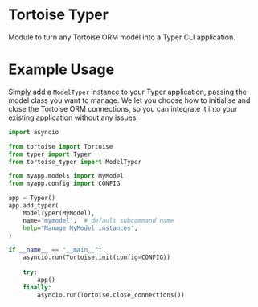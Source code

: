 # Tortoise Typer

Module to turn any Tortoise ORM model into a Typer CLI application.

# Example Usage

Simply add a `ModelTyper` instance to your Typer application, passing the model class you want to manage. We
let you choose how to initialise and close the Tortoise ORM connections, so you can integrate it into your existing
application without any issues.

```python
import asyncio

from tortoise import Tortoise
from typer import Typer
from tortoise_typer import ModelTyper

from myapp.models import MyModel 
from myapp.config import CONFIG

app = Typer()
app.add_typer(
    ModelTyper(MyModel),
    name="mymodel",  # default subcommand name
    help="Manage MyModel instances",
)

if __name__ == "__main__":
    asyncio.run(Tortoise.init(config=CONFIG))
    
    try:
        app()
    finally:
        asyncio.run(Tortoise.close_connections())
```
